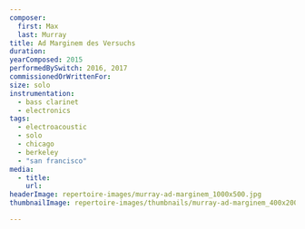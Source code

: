 ```yaml
---
composer:
  first: Max
  last: Murray
title: Ad Marginem des Versuchs
duration:
yearComposed: 2015
performedBySwitch: 2016, 2017
commissionedOrWrittenFor:
size: solo
instrumentation:
  - bass clarinet
  - electronics
tags:
  - electroacoustic
  - solo
  - chicago
  - berkeley
  - "san francisco"
media:
  - title:
    url:
headerImage: repertoire-images/murray-ad-marginem_1000x500.jpg
thumbnailImage: repertoire-images/thumbnails/murray-ad-marginem_400x200.jpg

---
```

